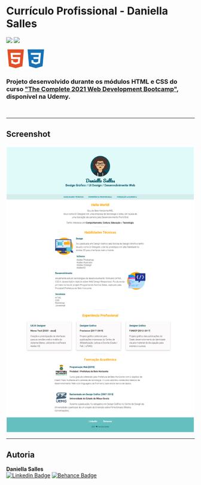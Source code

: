 # Currículo Profissional - Daniella Salles #

<img src="https://img.shields.io/badge/languages-2-informational">  <img src="https://img.shields.io/badge/feito%20por-Daniella%20Salles-success">
<br>

<p float="left">
<img src="screenshot/html5.png">
<img src="screenshot/css3.png">
</p>

### Projeto desenvolvido durante os módulos HTML e CSS do curso [**"The Complete 2021 Web Development Bootcamp"**](https://www.udemy.com/course/the-complete-web-development-bootcamp/), disponível na Udemy. ###
<br>

---

## Screenshot ##

<img src="screenshot/daniellasalles.github.io.png">
<br>

---

## Autoria ##

<b>Daniella Salles</b>
<br>
[![Linkedin Badge](https://img.shields.io/badge/-Currículo-blue?style=flat-square&logo=Linkedin&logoColor=white&link=https://www.linkedin.com/in/daniella-salles/)](https://www.linkedin.com/in/daniella-salles/)
[![Behance Badge](https://img.shields.io/badge/-Portfólio%20Design-black?style=flat-square&logo=Behance&logoColor=white&link=https://www.behance.net/daniellasalles/)](https://www.behance.net/daniellasalles/)